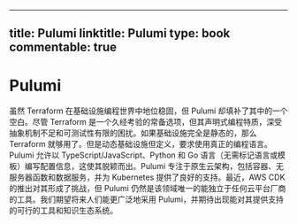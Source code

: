 
---
title: Pulumi
linktitle: Pulumi
type: book
commentable: true
---

# Pulumi

虽然 Terraform 在基础设施编程世界中地位稳固，但 Pulumi 却填补了其中的一个空白。尽管 Terraform 是一个久经考验的常备选项，但其声明式编程特质，深受抽象机制不足和可测试性有限的困扰。如果基础设施完全是静态的，那么 Terraform 就够用了。但是动态基础设施但定义，要求使用真正的编程语言。Pulumi 允许以 TypeScript/JavaScript、Python 和 Go 语言（无需标记语言或模板）编写配置信息，这使其脱颖而出。Pulumi 专注于原生云架构，包括容器、无服务器函数和数据服务，并为 Kubernetes 提供了良好的支持。最近，AWS CDK 的推出对其形成了挑战，但 Pulumi 仍然是该领域唯一的能独立于任何云平台厂商的工具。我们期望将来人们能更广泛地采用 Pulumi，并期待出现能对其提供支持的可行的工具和知识生态系统。

    